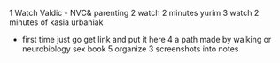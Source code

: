 1 Watch Valdic - NVC& parenting
2 watch 2 minutes yurim 
3 watch 2 minutes of kasia urbaniak
- first time just go get link and put it here
4 a path made by walking or neurobiology sex book
5 organize 3 screenshots into notes

